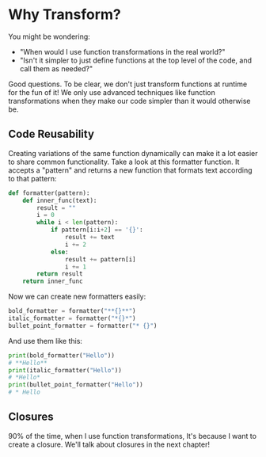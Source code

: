 # Why Transform?

You might be wondering:
- "When would I use function transformations in the real world?"
- "Isn't it simpler to just define functions at the top level of the code,
and call them as needed?"

Good questions. To be clear, we don't just transform functions at runtime
for the fun of it! We only use advanced techniques like function transformations
when they make our code simpler than it would otherwise be.

## Code Reusability

Creating variations of the same function dynamically can make it a lot easier to
share common functionality. Take a look at this formatter function. It accepts a
"pattern" and returns a new function that formats text according to that pattern:

```python
def formatter(pattern):
    def inner_func(text):
        result = ""
        i = 0
        while i < len(pattern):
            if pattern[i:i+2] == '{}':
                result += text
                i += 2
            else:
                result += pattern[i]
                i += 1
        return result
    return inner_func
```

Now we can create new formatters easily:

```python
bold_formatter = formatter("**{}**")
italic_formatter = formatter("*{}*")
bullet_point_formatter = formatter("* {}")
```

And use them like this:

```python
print(bold_formatter("Hello"))
# **Hello**
print(italic_formatter("Hello"))
# *Hello*
print(bullet_point_formatter("Hello"))
# * Hello
```

## Closures

90% of the time, when I use function transformations, It's because I want to
create a closure. We'll talk about closures in the next chapter!
